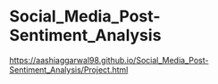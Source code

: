 # Social_Media_Post-Sentiment_Analysis
https://aashiaggarwal98.github.io/Social_Media_Post-Sentiment_Analysis/Project.html
